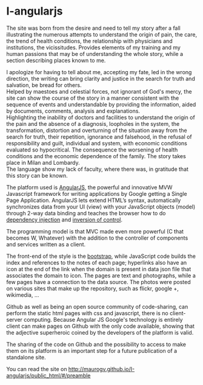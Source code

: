 ﻿I-angularjs
================

The site was born from the desire and need to tell my story after a fall illustrating the numerous attempts to understand the origin of pain, the care, the trend of health conditions, the relationship with physicians and institutions, the vicissitudes. Provides elements of my training and my human passions that may be of understanding the whole story, while a section describing places known to me.



I apologize for having to tell about me, accepting my fate, led in the wrong direction, the writing can bring clarity and justice in the search for truth and salvation, be bread for others.  
Helped by maestoes and celestial forces, not ignorant of God's mercy, the site can show the course of the story in a manner consistent with the sequence of events and understandable by providing the information, aided by documents, comments, analysis and explanations.  
Highlighting the inability of doctors and facilities to understand the origin of the pain and the absence of a diagnosis, loopholes in the system, the transformation, distortion and overturning of the situation away from the search for truth, their repetition, ignorance and falsehood, in the refusal of responsibility and guilt, individual and system, with economic conditions evaluated so hypocritical. The consequence the worsening of health conditions and the economic dependence of the family. The story takes place in Milan and Lombardy.  
The language show my lack of faculty, where there was, in gratitude that this story can be known.

The platform used is [AngularJS](https://angularjs.org/), the powerful and innovative MVW Javascript framework for writing applications by Google getting a Single Page Application. AngularJS lets extend HTML’s syntax, automatically synchronizes data from your UI (view) with your JavaScript objects (model) through 2-way data binding and teaches the browser how to do [dependency injection](http://en.wikipedia.org/wiki/Dependency_injection) and [inversion of control](http://en.wikipedia.org/wiki/Inversion_of_control). 

The programming model is that MVC made even more powerful (C that becomes W, Whatever) with the addition to the controller of components and services written as a client.

The front-end of the style is the [bootstrap](http://getbootstrap.com/), while JavaScript code builds the index and references to the notes of each page; hyperlinks also have an icon at the end of the link when the domain is present in data json file that associates the domain to icon. The pages are text and photographs, while a few pages have a connection to the data source. The photos were posted on various sites that make up the repository, such as flickr, google +, wikimedia, ...

Github as well as being an open source community of code-sharing, can perform the static html pages with css and javascript, there is no client-server computing. Because Angular JS Google's technology is entirely client can make pages on Github with the only code available, showing that the adjective superheroic coined by the developers of the platform is valid.

The sharing of the code on Github and the possibility to access to make them on its platform is an important step for a future publication of a standalone site.

You can read the site on http://maurogv.github.io/I-angularjs/public_html/#/preamble
